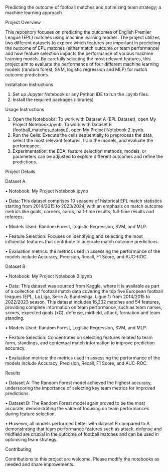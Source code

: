 Predicting the outcome of football matches and optimizing team strategy; a machine learning approach 

Project Overview

This repository focuses on predicting the outcomes of English Premier League (EPL) matches using machine learning models. The project utilizes two different datasets to explore which features are important in predicting the outcome of EPL matches (either match outcome or team performance) and how feature selection impacts the performance of various machine learning models. By carefully selecting the most relevant features, this project aim to evaluate the performance of four different machine learning models (random forest, SVM, logistic regression and MLP) for match outcome predictions.

Installation Instructions
1.	Set up Jupyter Notebook or any Python IDE to run the .ipynb files.
2.	Install the required packages (libraries)
   
Usage Instructions
1.	Open the Notebooks:
To work with Dataset A (EPL Dataset), open My Project Notebook.ipynb. To work with Dataset B (football_matches_dataset), open My Project Notebook 2.ipynb.
2.	Run the Cells: Execute the cells sequentially to preprocess the data, select the most relevant features, train the models, and evaluate the performance.
3.	Experimentation: the EDA, feature selection methods, models, or parameters can be adjusted to explore different outcomes and refine the predictions.
   
Project Details

Dataset A

•	Notebook: My Project Notebook.ipynb

•	Data: This dataset comprises 10 seasons of historical EPL match statistics starting from 2014/2015 to 2023/2024, with an emphasis on match outcome metrics like goals, corners, cards, half-time results, full-time results and referees.

•	Models Used: Random Forest, Logistic Regression, SVM, and MLP.

•	Feature Selection: Focuses on identifying and selecting the most influential features that contribute to accurate match outcome predictions. 

•	Evaluation metrics: the metrics used in assessing the performance of the models include Accuracy, Precision, Recall, F1 Score, and AUC-ROC.

Dataset B

•	Notebook: My Project Notebook 2.ipynb

•	Data: This dataset was sourced from Kaggle, where it is available as part of a collection of football match data covering the top five European football leagues (EPL, La Liga, Serie A, Bundesliga, Ligue 1) from 2014/2015 to 2022/2023 season. This dataset includes 16,332 matches and 54 features, providing complete information on team performance, such as team names, scores, expected goals (xG), defense, midfield, attack, formation and team standing.

•	Models Used: Random Forest, Logistic Regression, SVM, and MLP.

•	Feature Selection: Concentrates on selecting features related to team form, standings, and contextual match information to improve prediction accuracy.

•	Evaluation metrics: the metrics used in assessing the performance of the models include Accuracy, Precision, Recall, F1 Score, and AUC-ROC.

Results

•	Dataset A: The Random Forest model achieved the highest accuracy, underscoring the importance of selecting key team metrics for improved predictions.

•	Dataset B: The Random Forest model again proved to be the most accurate, demonstrating the value of focusing on team performances during feature selection.

•	However, all models performed better with dataset B compared to A demonstrating that team performance features such as attack, defense and midfield are crucial in the outcome of football matches and can be used in optimising team strategy.

Contributing

Contributions to this project are welcome. Please modify the notebooks as needed and share improvements.
